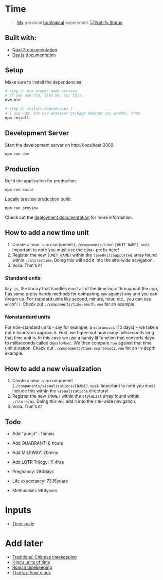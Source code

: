 # Time

> [My](https://egstad.com) personal [horilogical](https://en.wikipedia.org/wiki/Horology) experiment.
> [![Netlify Status](https://api.netlify.com/api/v1/badges/a4ccd1aa-76a1-4174-a164-900f78d519b9/deploy-status)](https://app.netlify.com/sites/horilogy/deploys)

## Built with:

- [Nuxt 3 documentation](https://nuxt.com/docs/getting-started/introduction)
- [Day.js documentation](https://day.js.org/docs/en/installation/installation)

## Setup

Make sure to install the dependencies:

```bash
# step 1: use proper node version
# if you use nvm, like me, run this:
nvm use

# step 2: install depenencies (
# i use npm. but use whatever package manager you prefer, babe.
npm install
```

## Development Server

Start the development server on http://localhost:3000

```bash
npm run dev
```

## Production

Build the application for production:

```bash
npm run build
```

Locally preview production build:

```bash
npm run preview
```

Check out the [deployment documentation](https://nuxt.com/docs/getting-started/deployment) for more information.

## How to add a new time unit

1. Create a new `.vue` component (`./components/time-[UNIT_NAME].vue`). Important to note you must use the `time-` prefix here!
2. Register the new `[UNIT_NAME]` within the `timeUnitsSupported` array found within `./store/time`. Doing this will add it into the site-wide navigation.
3. Voila. That's it!

### Standard units

`Day.js`, the library that handles most all of the time logic throughout the app, has some pretty handy methods for comparing `now` against any unit you can dream up. For standard units like second, minute, hour, etc., you can use `endOf()`. Check out `./components/time-month.vue` for an example.

### Nonstandard units

For non-standard units - say for example, a `scaramucci` (10 days) – we take a more hands-on approach. First, we figure out how many milliseconds long that time unit is. In this case we use a handy lil function that converts days to milliseconds called `daysToMsec`. We then compare `now` against that time unit duration. Check out `./components/time-scaramucci.vue` for an in-depth example.

## How to add a new visualization

1. Create a new `.vue` component (`./components/visualizations/[NAME].vue`). Important to note you must include this within the `visualizations` directory!
2. Register the new `[NAME]` within the `styleList` array found within `./store/ui`. Doing this will add it into the site-wide navigation.
3. Voila. That's it!

## Todo

- Add "punct" : 15mins
- Add QUADRANT: 6 hours
- Add MILEWAY: 20mins
- Add LOTR Trilogy: 11.4hrs
- Pregnancy: 280days

- Life expectancy: 73.16years
- Methuselah: 969years

# Inputs

- [Time scale](https://en.wikipedia.org/wiki/Time_scale)

# Add later

- [Traditional Chinese timekeeping](https://en.wikipedia.org/wiki/Traditional_Chinese_timekeeping)
- [Hindu units of time](https://en.wikipedia.org/wiki/Hindu_units_of_time)
- [Roman timekeeping](https://en.wikipedia.org/wiki/Roman_timekeeping)
- [Thai six-hour clock](https://en.wikipedia.org/wiki/Thai_six-hour_clock)
